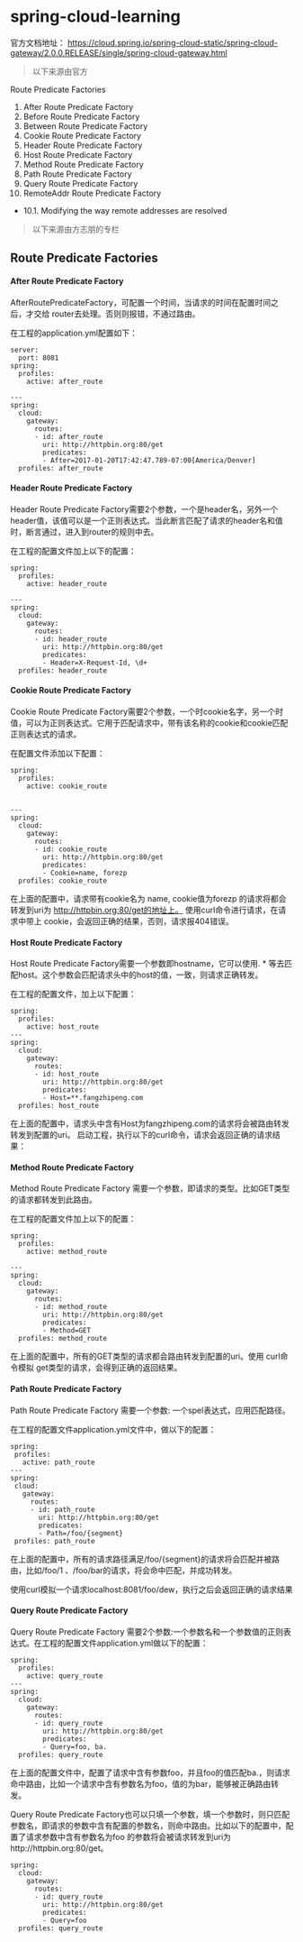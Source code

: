 # spring-cloud-learning

官方文档地址：
https://cloud.spring.io/spring-cloud-static/spring-cloud-gateway/2.0.0.RELEASE/single/spring-cloud-gateway.html
>以下来源由官方

Route Predicate Factories

1. After Route Predicate Factory
2. Before Route Predicate Factory
3. Between Route Predicate Factory
4. Cookie Route Predicate Factory
5. Header Route Predicate Factory
6. Host Route Predicate Factory
7. Method Route Predicate Factory
8. Path Route Predicate Factory
9. Query Route Predicate Factory
10. RemoteAddr Route Predicate Factory
 - 10.1. Modifying the way remote addresses are resolved


>以下来源由方志朋的专栏

## Route Predicate Factories
#### After Route Predicate Factory
AfterRoutePredicateFactory，可配置一个时间，当请求的时间在配置时间之后，才交给 router去处理。否则则报错，不通过路由。

在工程的application.yml配置如下：
```$xslt
server:
  port: 8081
spring:
  profiles:
    active: after_route

---
spring:
  cloud:
    gateway:
      routes:
      - id: after_route
        uri: http://httpbin.org:80/get
        predicates:
        - After=2017-01-20T17:42:47.789-07:00[America/Denver]
  profiles: after_route
```

  
#### Header Route Predicate Factory
Header Route Predicate Factory需要2个参数，一个是header名，另外一个header值，该值可以是一个正则表达式。当此断言匹配了请求的header名和值时，断言通过，进入到router的规则中去。

在工程的配置文件加上以下的配置：
```$xslt
spring:
  profiles:
    active: header_route

---
spring:
  cloud:
    gateway:
      routes:
      - id: header_route
        uri: http://httpbin.org:80/get
        predicates:
        - Header=X-Request-Id, \d+
  profiles: header_route

```
#### Cookie Route Predicate Factory
Cookie Route Predicate Factory需要2个参数，一个时cookie名字，另一个时值，可以为正则表达式。它用于匹配请求中，带有该名称的cookie和cookie匹配正则表达式的请求。

在配置文件添加以下配置：

```$xslt
spring:
  profiles:
    active: cookie_route


---
spring:
  cloud:
    gateway:
      routes:
      - id: cookie_route
        uri: http://httpbin.org:80/get
        predicates:
        - Cookie=name, forezp
  profiles: cookie_route
```


在上面的配置中，请求带有cookie名为 name, cookie值为forezp 的请求将都会转发到uri为 http://httpbin.org:80/get的地址上。 使用curl命令进行请求，在请求中带上 cookie，会返回正确的结果，否则，请求报404错误。




#### Host Route Predicate Factory
Host Route Predicate Factory需要一个参数即hostname，它可以使用. * 等去匹配host。这个参数会匹配请求头中的host的值，一致，则请求正确转发。

在工程的配置文件，加上以下配置：
```$xslt
spring:
  profiles:
    active: host_route
---
spring:
  cloud:
    gateway:
      routes:
      - id: host_route
        uri: http://httpbin.org:80/get
        predicates:
        - Host=**.fangzhipeng.com
  profiles: host_route
```


在上面的配置中，请求头中含有Host为fangzhipeng.com的请求将会被路由转发转发到配置的uri。 启动工程，执行以下的curl命令，请求会返回正确的请求结果：

#### Method Route Predicate Factory
Method Route Predicate Factory 需要一个参数，即请求的类型。比如GET类型的请求都转发到此路由。

在工程的配置文件加上以下的配置：
```$xslt
spring:
  profiles:
    active: method_route

---
spring:
  cloud:
    gateway:
      routes:
      - id: method_route
        uri: http://httpbin.org:80/get
        predicates:
        - Method=GET
  profiles: method_route
```




在上面的配置中，所有的GET类型的请求都会路由转发到配置的uri。使用 curl命令模拟 get类型的请求，会得到正确的返回结果。
#### Path Route Predicate Factory
Path Route Predicate Factory 需要一个参数: 一个spel表达式，应用匹配路径。

在工程的配置文件application.yml文件中，做以下的配置：
 ```$xslt
spring:
  profiles:
    active: path_route
---
spring:
  cloud:
    gateway:
      routes:
      - id: path_route
        uri: http://httpbin.org:80/get
        predicates:
        - Path=/foo/{segment}
  profiles: path_route
```



在上面的配置中，所有的请求路径满足/foo/{segment}的请求将会匹配并被路由，比如/foo/1 、/foo/bar的请求，将会命中匹配，并成功转发。

使用curl模拟一个请求localhost:8081/foo/dew，执行之后会返回正确的请求结果
#### Query Route Predicate Factory
Query Route Predicate Factory 需要2个参数:一个参数名和一个参数值的正则表达式。在工程的配置文件application.yml做以下的配置：

```$xslt
spring:
  profiles:
    active: query_route
---
spring:
  cloud:
    gateway:
      routes:
      - id: query_route
        uri: http://httpbin.org:80/get
        predicates:
        - Query=foo, ba.
  profiles: query_route
```


在上面的配置文件中，配置了请求中含有参数foo，并且foo的值匹配ba.，则请求命中路由，比如一个请求中含有参数名为foo，值的为bar，能够被正确路由转发。

Query Route Predicate Factory也可以只填一个参数，填一个参数时，则只匹配参数名，即请求的参数中含有配置的参数名，则命中路由。比如以下的配置中，配置了请求参数中含有参数名为foo 的参数将会被请求转发到uri为http://httpbin.org:80/get。
```$xslt
spring:
  cloud:
    gateway:
      routes:
      - id: query_route
        uri: http://httpbin.org:80/get
        predicates:
        - Query=foo
  profiles: query_route
```
